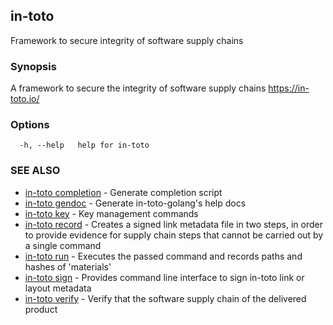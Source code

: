 ## in-toto

Framework to secure integrity of software supply chains

### Synopsis

A framework to secure the integrity of software supply chains https://in-toto.io/

### Options

```
  -h, --help   help for in-toto
```

### SEE ALSO

* [in-toto completion](in-toto_completion.md)	 - Generate completion script
* [in-toto gendoc](in-toto_gendoc.md)	 - Generate in-toto-golang's help docs
* [in-toto key](in-toto_key.md)	 - Key management commands
* [in-toto record](in-toto_record.md)	 - Creates a signed link metadata file in two steps, in order to provide
              evidence for supply chain steps that cannot be carried out by a single command
* [in-toto run](in-toto_run.md)	 - Executes the passed command and records paths and hashes of 'materials'
* [in-toto sign](in-toto_sign.md)	 - Provides command line interface to sign in-toto link or layout metadata
* [in-toto verify](in-toto_verify.md)	 - Verify that the software supply chain of the delivered product


